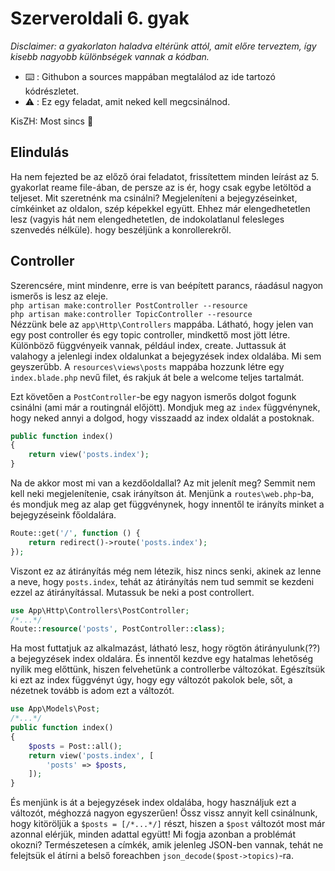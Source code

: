 # Szerveroldali 6. gyak
*Disclaimer: a gyakorlaton haladva eltérünk attól, amit előre terveztem, így kisebb nagyobb különbségek vannak a kódban.*  
- ⌨️ : Githubon a sources mappában megtalálod az ide tartozó kódrészletet.
- ⚠️ : Ez egy feladat, amit neked kell megcsinálnod.

KisZH: Most sincs 🌈

## Elindulás
Ha nem fejezted be az előző órai feladatot, frissítettem minden leírást az 5. gyakorlat reame file-ában, de persze az is ér, hogy csak egybe letöltöd a teljeset.
Mit szeretnénk ma csinálni? Megjeleníteni a bejegyzéseinket, címkéinket az oldalon, szép képekkel együtt. Ehhez már elengedhetetlen lesz (vagyis hát nem elengedhetetlen, de indokolatlanul felesleges szenvedés nélküle). hogy beszéljünk a konrollerekről.

## Controller
Szerencsére, mint mindenre, erre is van beépített parancs, ráadásul nagyon ismerős is lesz az eleje.  
`php artisan make:controller PostController --resource`  
`php artisan make:controller TopicController --resource`  
Nézzünk bele az `app\Http\Controllers` mappába. Látható, hogy jelen van egy post controller és egy topic controller, mindkettő most jött létre. Különböző függvényeik vannak, például index, create. Juttassuk át valahogy a jelenlegi index oldalunkat a bejegyzések index oldalába. Mi sem geyszerűbb. A `resources\views\posts` mappába hozzunk létre egy `index.blade.php` nevű filet, és rakjuk át bele a welcome teljes tartalmát.  

Ezt követően a `PostController`-be egy nagyon ismerős dolgot fogunk csinálni (ami már a routingnál előjött). Mondjuk meg az `index` függvénynek, hogy neked annyi a dolgod, hogy visszaadd az index oldalát a postoknak.
```PHP
public function index()
{
    return view('posts.index');
}
```
Na de akkor most mi van a kezdőoldallal? Az mit jelenít meg? Semmit nem kell neki megjelenítenie, csak irányítson át. Menjünk a `routes\web.php`-ba, és mondjuk meg az alap get függvénynek, hogy innentől te irányíts minket a bejegyzéseink főoldalára.
```PHP
Route::get('/', function () {
    return redirect()->route('posts.index');
});
```
Viszont ez az átirányítás még nem létezik, hisz nincs senki, akinek az lenne a neve, hogy `posts.index`, tehát az átirányítás nem tud semmit se kezdeni ezzel az átirányítással. Mutassuk be neki a post controllert.
```PHP
use App\Http\Controllers\PostController;
/*...*/
Route::resource('posts', PostController::class);
```
Ha most futtatjuk az alkalmazást, látható lesz, hogy rögtön átirányulunk(??) a bejegyzések index oldalára. És innentől kezdve egy hatalmas lehetőség nyílik meg előttünk, hiszen felvehetünk a controllerbe változókat. Egészítsük ki ezt az index függvényt úgy, hogy egy változót pakolok bele, sőt, a nézetnek tovább is adom ezt a változót.
```PHP
use App\Models\Post;
/*...*/
public function index()
{
    $posts = Post::all();
    return view('posts.index', [
        'posts' => $posts,
    ]);
}
```
És menjünk is át a bejegyzések index oldalába, hogy használjuk ezt a változót, méghozzá nagyon egyszerűen! Össz vissz annyit kell csinálnunk, hogy kitöröljük a `$posts = [/*...*/]` részt, hiszen a `$post` változót most már azonnal elérjük, minden adattal együtt! Mi fogja azonban a problémát okozni? Természetesen a címkék, amik jelenleg JSON-ben vannak, tehát ne felejtsük el átírni a belső foreachben `json_decode($post->topics)`-ra.